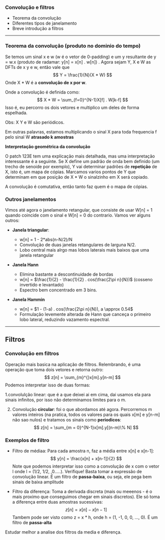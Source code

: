 ### Convolução e filtros

* Teorema da convolução
* Diferentes tipos de janelamento
* Breve introdução a filtros

***

### Teorema da convolução (produto no dominio do tempo)

Se temos um sinal x e w (w é o vetor de 0-padding) e um y resultante de y = w.x (produto de radamar: y[n] = x[n] . w[n]) . Agora sejam Y, X e W as DFTs de x y e w, então vale que
$$
Y = \frac{1}{N}(X * W)
$$
Onde X * W é a **convolução de x por w**.

Onde a convolução é definida como:
$$
X * W = \sum_{f=0}^{N-1}X[f] . W[k-f]
$$
Isso é, eu percorro os dois vetores e multiplico um deles de forma espelhada.

Obs: X Y e W são periódicos.

Em outras palavras, estamos multiplicando o sinal X para toda frequencia f pelo sinal W **atrasado k amostras** 

**Interpretação geométrica da convolução**

O patch 123E tem uma explicação mais detalhada, mas uma interpretação interessante é a seguinte. Se X define um padrão de onda bem definido (um trecho de senoide por exemplo), Y vai determinar padrões de **repetição** de X, isto é, um mapa de cópias. Marcamos varios pontos de Y que determinam em que posição de X * W o sinalzinho em X será copiado. 

A convolução é comutativa, então tanto faz quem é o mapa de cópias.

### Outros janelamentos

Vimos até agora o janelamento retangular, que consiste de usar W[n] = 1 quando coincide com o sinal e W[n] = 0 do contrario. Vamos ver alguns outros:

* **Janela triangular**: 
  * w[n] = 1 - 2*abs(n-N/2)/N
  * Convolução de duas janelas retangulares de larguna N/2.
  * Lobo central mais alrgo mas lobos laterais mais baixos que uma janela retangular
* **Janela Hann**
  * Elimina bastante a descontinuidade de bordas
  * w[n] = $\frac{1}{2} - \frac{1}{2} . cos(\frac{2\pi n}{N})$ (cosseno invertido e levantado)
  * Espectro bem concentrado em 3 bins.

* **Janela Hammin**
  * w[n] = $1 - (1-a) . cos(\frac{2\pi n}{N}), a \approx 0.54$
  * Formulação levemente alterada de Hann que canceça o primeiro lobo lateral, reduzindo vazamento espectral.

***

## Filtros

### Convolução em filtros

Operação mais basica na aplicação de filtros. Relembrando, é uma operação que toma dois vetores e retorna outro:
$$
z[n] = \sum_{m}^{}x[m].y[n-m]
$$
Podemos interpretar isso de duas formas:

1.convolulção linear: que é a que deixei ai em cima, dai usamos ela para sinais infinitos, por isso não determinamos limites para o m.

2. Convolução **circular**: foi o que abordamos até agora. Percorremos m valores inteiros (na pratica, todos os valores para os quais x[m] e y[n-m] não sao nulos) e tratamos os sinais como **periodicos**:
   $$
   z[n] = \sum_{m = 0}^{N-1}x[m].y[(n-m)\% N]
   $$
   

### Exemplos de filtro

* Filtro de médiaa: Para cada amostra n, faz a média entre x[n] e x[n-1]:
  $$
  y[n] = \frac{x[n] + x[n-1]}{2}
  $$
  Note que podemos interpretar isso como a convolução de x com o vetor l onde l = (1/2, 1/2, ,0.....). Verifique! Basta tomar a expressão de convolução linear. É um filtro de **passa-baixa**, ou seja, ele pega bem sinais de baixa amplitude

* Filtro da diferença: Toma a derivada discreta (mais ou meeenos - é o mais proximo que conseguimos chegar em sinais discretos). Ele só toma a diferença entre duas amostras sucessivas:
  $$
  z[n] = x[n] - x[n-1]
  $$
  Tambem pode ser visto como z = x * h, onde h = (1, -1, 0, 0, ..., 0). É um filtro de **passa-alta**

Estudar melhor a analise dos filtros da media e diferença.